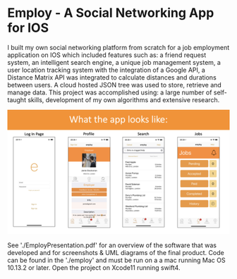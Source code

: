 # Employ - A Social Networking App for IOS 

I built my own social networking platform from scratch for a job employment application on IOS which included features such as: a friend request system, an intelligent search engine, a unique job management system, a user location tracking system with the integration of a Google API, a Distance Matrix API was integrated to calculate distances and durations between users. A cloud hosted JSON tree was used to store, retrieve and manage data. This project was accomplished using: a large number of self-taught skills, development of my own algorithms and extensive research.

![alt text](https://github.com/HarrishanSK/SocialNetworkingAppForIOS/blob/master/images/image1.png)

See './EmployPresentation.pdf' for an overview of the software that was developed and for screenshots & UML diagrams of the final product.
Code can be found in the './employ' and must be run on a a mac running Mac OS 10.13.2 or later.
Open the project on Xcode11 running swift4.
